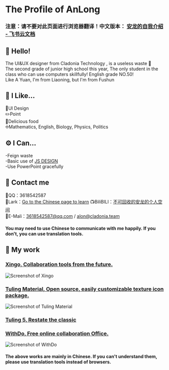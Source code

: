 # The Profile of AnLong
### 注意：请不要对此页面进行浏览器翻译！中文版本： [安龙的自我介绍 - 飞书云文档](https://cladonia.feishu.cn/wiki/wikcnuI0KjKxH6pOQp5qh7w3VOg)  
## 👋 Hello!
The UI&UX designer from Cladonia Technology , is a useless waste 🥰  
The second grade of junior high school this year, The only student in the class who can use computers skillfully! English grade NO.50!  
Like A Yuan, I'm from Liaoning, but I'm from Fushun  
## 🥰 I Like...
💎UI Design  
✏️Point  
🍳Delicious food  
➗Mathematics, English, Biology, Physics, Politics  
## ⚙️ I Can...
-Feign waste  
-Basic use of [JS DESIGN](https://js.design)  
-Use PowerPoint gracefully  
## 💬 Contact me
🐧QQ：3618542587  
🦚Lark：[Go to the Chinese page to learn](https://cladonia.feishu.cn/wiki/wikcnuI0KjKxH6pOQp5qh7w3VOg)
📺BiliBILI：[不可回收的安龙的个人空间](https://space.bilibili.com/501450681)  
📧E-Mali：3618542587@qq.com / alon@cladonia.team
#### You may need to use Chinese to communicate with me happily. If you don't, you can use translation tools.
## 💎 My work
### [Xingo, Collaboration tools from the future.](https://js.design/f/_OmK_6)  
![Screenshot of Xingo](https://s1.ax1x.com/2023/01/03/pSiFP6s.png)
### [Tuling Material, Open source, easily customizable texture icon package.](https://js.design/f/_OmK_6)  
![Screenshot of Tuling Material](https://s1.ax1x.com/2023/01/03/pSiFiXn.png)
### [Tuling 5, Restate the classic](https://github.com/cladonia-cn/Tuling-5)  
### [WithDo, Free online collaboration Office.](https://js.design/f/_OmK_6)  
![Screenshot of WithDo](https://s1.ax1x.com/2023/01/03/pSiFClj.png)
#### The above works are mainly in Chinese. If you can't understand them, please use translation tools instead of browsers.
